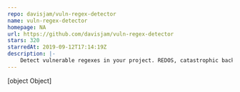 ```yaml
---
repo: davisjam/vuln-regex-detector
name: vuln-regex-detector
homepage: NA
url: https://github.com/davisjam/vuln-regex-detector
stars: 320
starredAt: 2019-09-12T17:14:19Z
description: |-
    Detect vulnerable regexes in your project. REDOS, catastrophic backtracking.
---
```


[object Object]
